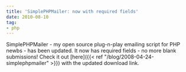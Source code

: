 ```yaml
---
title: 'SimplePHPMailer: now with required fields'
date: 2010-08-10
tag:
- php
---
```

SimplePHPMailer - my open source plug-n-play emailing script for PHP newbs - has been updated.  It now has required fields - no more blank submissions!  Check it out [here]({{< ref "/blog/2008-04-24-simplephpmailer" >}}) with the updated download link.
